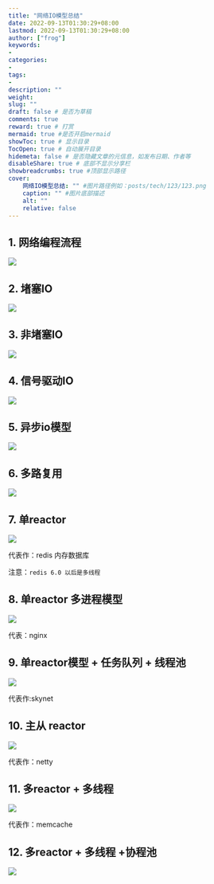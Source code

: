 ```yaml
---
title: "网络IO模型总结"
date: 2022-09-13T01:30:29+08:00
lastmod: 2022-09-13T01:30:29+08:00
author: ["frog"]
keywords:
-
categories:
-
tags:
-
description: ""
weight:
slug: ""
draft: false # 是否为草稿
comments: true
reward: true # 打赏
mermaid: true #是否开启mermaid
showToc: true # 显示目录
TocOpen: true # 自动展开目录
hidemeta: false # 是否隐藏文章的元信息，如发布日期、作者等
disableShare: true # 底部不显示分享栏
showbreadcrumbs: true #顶部显示路径
cover:
    网络IO模型总结: "" #图片路径例如：posts/tech/123/123.png
    caption: "" #图片底部描述
    alt: ""
    relative: false
---
```


## 1. 网络编程流程

![](https://github.com/frog-game/typora-notes/blob/main/%E8%AE%A1%E7%AE%97%E6%9C%BA%E5%9F%BA%E7%A1%80%E7%9F%A5%E8%AF%86/%E7%BD%91%E7%BB%9C/image/%E7%BD%91%E7%BB%9CIO%E6%A8%A1%E5%9E%8B%E6%80%BB%E7%BB%93.assets//image-20220912104923737.png)

## 2. 堵塞IO

![](https://github.com/frog-game/typora-notes/blob/main/%E8%AE%A1%E7%AE%97%E6%9C%BA%E5%9F%BA%E7%A1%80%E7%9F%A5%E8%AF%86/%E7%BD%91%E7%BB%9C/image/%E7%BD%91%E7%BB%9CIO%E6%A8%A1%E5%9E%8B%E6%80%BB%E7%BB%93.assets/image-20220912141757964.png)

## 3. 非堵塞IO

![](https://github.com/frog-game/typora-notes/blob/main/%E8%AE%A1%E7%AE%97%E6%9C%BA%E5%9F%BA%E7%A1%80%E7%9F%A5%E8%AF%86/%E7%BD%91%E7%BB%9C/image/%E7%BD%91%E7%BB%9CIO%E6%A8%A1%E5%9E%8B%E6%80%BB%E7%BB%93.assets/image-20220912141809146.png)

## 4. 信号驱动IO

![](https://github.com/frog-game/typora-notes/blob/main/%E8%AE%A1%E7%AE%97%E6%9C%BA%E5%9F%BA%E7%A1%80%E7%9F%A5%E8%AF%86/%E7%BD%91%E7%BB%9C/image/%E7%BD%91%E7%BB%9CIO%E6%A8%A1%E5%9E%8B%E6%80%BB%E7%BB%93.assets/image-20220912142709884.png)

## 5. 异步io模型

![](https://github.com/frog-game/typora-notes/blob/main/%E8%AE%A1%E7%AE%97%E6%9C%BA%E5%9F%BA%E7%A1%80%E7%9F%A5%E8%AF%86/%E7%BD%91%E7%BB%9C/image/%E7%BD%91%E7%BB%9CIO%E6%A8%A1%E5%9E%8B%E6%80%BB%E7%BB%93.assets/image-20220912143406827.png)

## 6. 多路复用

![](https://github.com/frog-game/typora-notes/blob/main/%E8%AE%A1%E7%AE%97%E6%9C%BA%E5%9F%BA%E7%A1%80%E7%9F%A5%E8%AF%86/%E7%BD%91%E7%BB%9C/image/%E7%BD%91%E7%BB%9CIO%E6%A8%A1%E5%9E%8B%E6%80%BB%E7%BB%93.assets/image-20220912141923315.png)

## 7. 单reactor

![](https://github.com/frog-game/typora-notes/blob/main/%E8%AE%A1%E7%AE%97%E6%9C%BA%E5%9F%BA%E7%A1%80%E7%9F%A5%E8%AF%86/%E7%BD%91%E7%BB%9C/image/%E7%BD%91%E7%BB%9CIO%E6%A8%A1%E5%9E%8B%E6%80%BB%E7%BB%93.assets/image-20220912115933887.png)

代表作：redis 内存数据库

注意：`redis 6.0 以后是多线程`

## 8. 单reactor 多进程模型

![](https://github.com/frog-game/typora-notes/blob/main/%E8%AE%A1%E7%AE%97%E6%9C%BA%E5%9F%BA%E7%A1%80%E7%9F%A5%E8%AF%86/%E7%BD%91%E7%BB%9C/image/%E7%BD%91%E7%BB%9CIO%E6%A8%A1%E5%9E%8B%E6%80%BB%E7%BB%93.assets/image-20220912133954912.png)

代表：nginx

## 9. 单reactor模型 + 任务队列 + 线程池

![](https://github.com/frog-game/typora-notes/blob/main/%E8%AE%A1%E7%AE%97%E6%9C%BA%E5%9F%BA%E7%A1%80%E7%9F%A5%E8%AF%86/%E7%BD%91%E7%BB%9C/image/%E7%BD%91%E7%BB%9CIO%E6%A8%A1%E5%9E%8B%E6%80%BB%E7%BB%93.assets/image-20220912103644712.png)

代表作:skynet

## 10. 主从 reactor

![](https://github.com/frog-game/typora-notes/blob/main/%E8%AE%A1%E7%AE%97%E6%9C%BA%E5%9F%BA%E7%A1%80%E7%9F%A5%E8%AF%86/%E7%BD%91%E7%BB%9C/image/%E7%BD%91%E7%BB%9CIO%E6%A8%A1%E5%9E%8B%E6%80%BB%E7%BB%93.assets/image-20220912125034816.png)

代表作：netty

## 11. 多reactor + 多线程

![](https://github.com/frog-game/typora-notes/blob/main/%E8%AE%A1%E7%AE%97%E6%9C%BA%E5%9F%BA%E7%A1%80%E7%9F%A5%E8%AF%86/%E7%BD%91%E7%BB%9C/image/%E7%BD%91%E7%BB%9CIO%E6%A8%A1%E5%9E%8B%E6%80%BB%E7%BB%93.assets/image-20220912140325111.png)

代表作：memcache

## 12. 多reactor + 多线程 +协程池

![](https://github.com/frog-game/typora-notes/blob/main/%E8%AE%A1%E7%AE%97%E6%9C%BA%E5%9F%BA%E7%A1%80%E7%9F%A5%E8%AF%86/%E7%BD%91%E7%BB%9C/image/%E7%BD%91%E7%BB%9CIO%E6%A8%A1%E5%9E%8B%E6%80%BB%E7%BB%93.assets/image-20220912104016515.png)



